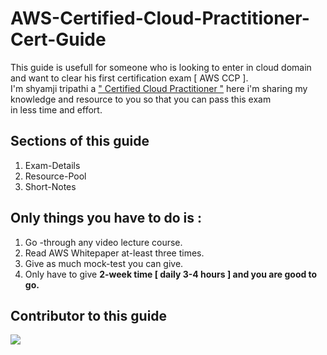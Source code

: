 # AWS-Certified-Cloud-Practitioner-Cert-Guide
This guide is usefull for someone who is looking to enter in cloud domain and want to clear his first certification exam [ AWS CCP ].<br>
I'm shyamji tripathi a [" Certified Cloud Practitioner "](https://www.credly.com/badges/8bc7b809-933e-432c-b9aa-ba906738e9e0/public_url) here i'm sharing my knowledge and resource to you so that you can pass this exam <br>
in less time and effort.

## Sections of this guide

1. Exam-Details
2. Resource-Pool
3. Short-Notes

## Only things you have to do is :

1. Go -through any video lecture course.
2. Read AWS Whitepaper at-least three times.
3. Give as much mock-test you can give.
4. Only have to give <b>  2-week time [ daily 3-4 hours ] <b> and you are good to go.


## Contributor to this guide 
<a href="https://github.com/Shyamjitripathi/AWS-Certified-Cloud-Practitioner-Cert-Guide/graphs/contributors">
  <img src="https://contrib.rocks/image?repo=Shyamjitripathi/AWS-Certified-Cloud-Practitioner-Cert-Guide" />
</a>
